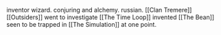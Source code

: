inventor wizard. conjuring and alchemy. russian. 
[[Clan Tremere]]
[[Outsiders]]
went to investigate [[The Time Loop]]
invented [[The Bean]]
seen to be trapped in [[The Simulation]] at one point.